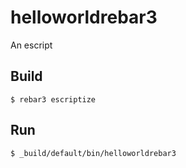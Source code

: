 helloworldrebar3
=====

An escript

Build
-----

    $ rebar3 escriptize

Run
---

    $ _build/default/bin/helloworldrebar3
